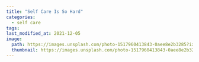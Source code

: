 ```yaml
---
title: "Self Care Is So Hard"
categories:
  - self care
tags:
last_modified_at: 2021-12-05
image: 
  path: https://images.unsplash.com/photo-1517960413843-0aee8e2b3285?ixlib=rb-1.2.1&ixid=MnwxMjA3fDB8MHxwaG90by1wYWdlfHx8fGVufDB8fHx8&auto=format&fit=crop&w=899&q=80
  thumbnail: https://images.unsplash.com/photo-1517960413843-0aee8e2b3285?ixlib=rb-1.2.1&ixid=MnwxMjA3fDB8MHxwaG90by1wYWdlfHx8fGVufDB8fHx8&auto=format&fit=crop&w=899&q=80
---
```

